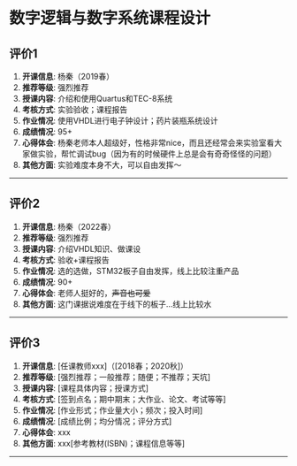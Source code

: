 # 数字逻辑与数字系统课程设计


## 评价1

1. **开课信息**: 杨秦（2019春）
2. **推荐等级**: 强烈推荐
3. **授课内容**: 介绍和使用Quartus和TEC-8系统
4. **考核方式**: 实验验收；课程报告
5. **作业情况**: 使用VHDL进行电子钟设计；药片装瓶系统设计
6. **成绩情况**: 95+
7. **心得体会**: 杨秦老师本人超级好，性格非常nice，而且还经常会来实验室看大家做实验，帮忙调试bug（因为有的时候硬件上总是会有奇奇怪怪的问题）
8. **其他方面**: 实验难度本身不大，可以自由发挥～

---

## 评价2

1. **开课信息**: 杨秦（2022春）
2. **推荐等级**: 强烈推荐
3. **授课内容**: 介绍VHDL知识、做课设
4. **考核方式**: 验收+课程报告
5. **作业情况**: 选的选做，STM32板子自由发挥，线上比较注重产品
6. **成绩情况**: 90+
7. **心得体会**: 老师人挺好的，~~声音也可爱~~
8. **其他方面**: 这门课据说难度在于线下的板子…线上比较水

---

## 评价3

1. **开课信息**: [任课教师xxx]（[2018春；2020秋]）
2. **推荐等级**: [强烈推荐；一般推荐；随便；不推荐；天坑]
3. **授课内容**: [课程具体内容；授课方式]
4. **考核方式**: [签到点名；期中期末；大作业、论文、考试等等]
5. **作业情况**: [作业形式；作业量大小；频次；投入时间]
6. **成绩情况**: [成绩比例；均分情况；评分方式]
7. **心得体会**: xxx
8. **其他方面**: xxx[参考教材(ISBN)；课程信息等等]

---
